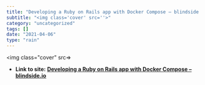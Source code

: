 ```yaml
---
title: "Developing a Ruby on Rails app with Docker Compose – blindside.io"
subtitle: "<img class='cover' src=''>"
category: "uncategorized"
tags: []
date: "2021-04-06"
type: "rain"
---
```

<img class="cover" src=>


* **Link to site:** **[Developing a Ruby on Rails app with Docker Compose – blindside.io](https://blog.blindside.io/developing-a-ruby-on-rails-app-with-docker-compose-d75b20334634?source=userActivityShare-d383785221d0-1523363260)**